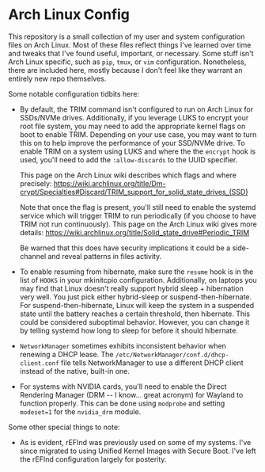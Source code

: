 # Arch Linux Config

This repository is a small collection of my user and system configuration files on Arch Linux. Most of these files reflect things I've learned over time and tweaks that I've found useful, important, or necessary. Some stuff isn't Arch Linux specific, such as `pip`, `tmux`, or `vim` configuration. Nonetheless, there are included here, mostly because I don't feel like they warrant an entirely new repo themselves.

Some notable configuration tidbits here:

* By default, the TRIM command isn't configured to run on Arch Linux for SSDs/NVMe drives. 
Additionally, if you leverage LUKS to encrypt your root file system, you may need to add the appropriate kernel flags on boot to enable TRIM. Depending on your use case, you may want to turn this on to help improve the performance of your SSD/NVMe drive. To enable TRIM on a system using LUKS and where the the `encrypt` hook is used, you'll need to add the `:allow-discards` to the UUID specifier.

  This page on the Arch Linux wiki describes which flags and where precisely:
  https://wiki.archlinux.org/title/Dm-crypt/Specialties#Discard/TRIM_support_for_solid_state_drives_(SSD)

  Note that once the flag is present, you'll still need to enable the systemd service which will trigger TRIM to run periodically (if you choose to have TRIM not run continuously). This page on the Arch Linux wiki gives more details:
  https://wiki.archlinux.org/title/Solid_state_drive#Periodic_TRIM

  Be warned that this does have security implications it could be a side-channel and reveal patterns in files activity.

* To enable resuming from hibernate, make sure the `resume` hook is in the list of `HOOKS` in your mkinitcpio configuration. Additionally, on laptops you may find that Linux doesn't really support hybrid sleep + hibernation very well. You just pick either hybrid-sleep or suspend-then-hibernate. For suspend-then-hibernate, Linux will keep the system in a suspended state until the battery reaches a certain threshold, then hibernate. This could be considered suboptimal behavior. However, you can change it by telling systemd how long to sleep for before it should hibernate.

* `NetworkManager` sometimes exhibits inconsistent behavior when renewing a DHCP lease. The `/etc/NetworkManager/conf.d/dhcp-client.conf` file tells NetworkManager to use a different DHCP client instead of the native, built-in one.

* For systems with NVIDIA cards, you'll need to enable the Direct Rendering Manager (DRM -- I know... great acronym) for Wayland to function properly. This can be done using `modprobe` and setting `modeset=1` for the `nvidia_drm` module.


Some other special things to note:

* As is evident, rEFInd was previously used on some of my systems. I've since migrated to using Unified Kernel Images with Secure Boot. I've left the rEFInd configuration largely for posterity.



